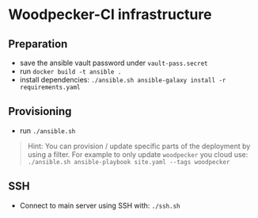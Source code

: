 # Woodpecker-CI infrastructure

## Preparation

- save the ansible vault password under `vault-pass.secret`
- run `docker build -t ansible .`
- install dependencies: `./ansible.sh ansible-galaxy install -r requirements.yaml`

## Provisioning

- run `./ansible.sh`

> Hint: You can provision / update specific parts of the deployment by using a filter. For example to only update `woodpecker` you cloud use: `./ansible.sh ansible-playbook site.yaml --tags woodpecker`

## SSH

- Connect to main server using SSH with: `./ssh.sh`
